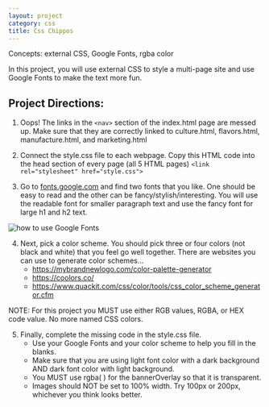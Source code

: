 ```yaml
---
layout: project
category: css
title: Css Chippos
---
```

Concepts: external CSS, Google Fonts, rgba color

In this project, you will use external CSS to style a multi-page site and use Google Fonts to make the text more fun.

## Project Directions:

1. Oops! The links in the `<nav>` section of the index.html page are messed up. Make sure that they are correctly linked to culture.html, flavors.html, manufacture.html, and marketing.html

2. Connect the style.css file to each webpage. Copy this HTML code into the head section of every page (all 5 HTML pages) ```<link rel="stylesheet" href="style.css">```

3. Go to [fonts.google.com](https://fonts.google.com/) and find two fonts that you like. One should be easy to read and the other can be fancy/stylish/interesting. You will use the readable font for smaller paragraph text and use the fancy font for large h1 and h2 text.

![how to use Google Fonts](/images/howToGoogleFonts.jpg)

4. Next, pick a color scheme. You should pick three or four colors (not black and white) that you feel go well together. There are websites you can use to generate color schemes...
    - https://mybrandnewlogo.com/color-palette-generator
    - https://coolors.co/
    - https://www.quackit.com/css/color/tools/css_color_scheme_generator.cfm

NOTE: For this project you MUST use either RGB values, RGBA, or HEX code value. No more named CSS colors.

5. Finally, complete the missing code in the style.css file.
    - Use your Google Fonts and your color scheme to help you fill in the blanks.
    - Make sure that you are using light font color with a dark background AND dark font color with light background.
    - You MUST use rgba( ) for the bannerOverlay so that it is transparent.
    - Images should NOT be set to 100% width. Try 100px or 200px, whichever you think looks better.
